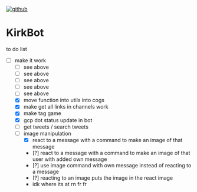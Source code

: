 [![github](https://img.shields.io/github/stars/freeCodeCamp/freeCodeCamp.svg)]()

# KirkBot
to do list
- [ ] make it work
    - [ ] see above
    - [ ] see above
    - [ ] see above
    - [ ] see above
    - [ ] see above
    - [x] move function into utils into cogs
    - [x] make get all links in channels work
    - [x] make tag game
    - [x] gcp dot status update in bot
    - [ ] get tweets / search tweets
    - [ ] image manipulation
        - [x] react to a message with a command to make an image of that message
        - [?] react to a message with a command to make an image of that user with added own message
        - [?] use image command with own message instead of reacting to a message
        - [?] reacting to an image puts the image in the react image
        - idk where its at rn fr fr 

